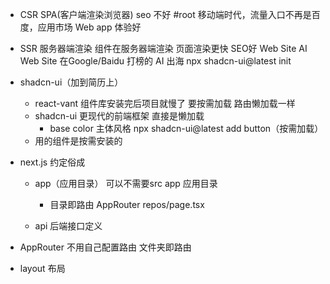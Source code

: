 - CSR SPA(客户端渲染浏览器) seo 不好 #root
    移动端时代，流量入口不再是百度，应用市场 
    Web app 体验好 

- SSR 服务器端渲染
    组件在服务器端渲染 
    页面渲染更快 SEO好
    Web Site 
    AI Web Site 在Google/Baidu 打榜的
    AI 出海
    npx shadcn-ui@latest init

- shadcn-ui（加到简历上）
    - react-vant 组件库安装完后项目就慢了
        要按需加载 路由懒加载一样
    - shadcn-ui 更现代的前端框架
        直接是懒加载
        - base color 主体风格
    npx shadcn-ui@latest add button（按需加载）
    - 用的组件是按需安装的

- next.js 约定俗成
    - app（应用目录）
        可以不需要src
        app 应用目录
        - 目录即路由
            AppRouter
            repos/page.tsx
        
    - api 
        后端接口定义

- AppRouter
    不用自己配置路由 文件夹即路由
- layout 
    布局
